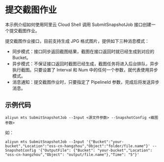 # 提交截图作业

本示例介绍如何使用阿里云 Cloud Shell 调用 SubmitSnapshotJob 接口创建一个提交截图作业。

提交截图作业接口，目前支持生成 JPG 格式图片，提供如下三种消息模式：
- 同步模式：接口同步返回截图结果，截图在接口返回时就已经生成到对应的 Bucket。
- 异步模式：不保证接口返回时截图已经生成，截图任务将进入后台排队，异步执行截图。只要设置了 Interval 和 Num 中的任何一个参数，就代表使用异步模式。
- 消息通知：提交截图作业时，只要指定了 PipelineId 参数，完成后将发送异步消息。

## 示例代码

```
aliyun mts SubmitSnapshotJob --Input <源文件参数> --SnapshotConfig <截图参数>
```
如：
```
aliyun mts SubmitSnapshotJob --Input '{"Bucket":"your-bucket","Location":"oss-cn-hangzhou","Object":"folder/file.name"}' --SnapshotConfig '{"OutputFile": {"Bucket": "your-bucket","Location": "oss-cn-hangzhou","Object": "output/file.name"},"Time": "5"}'
```
